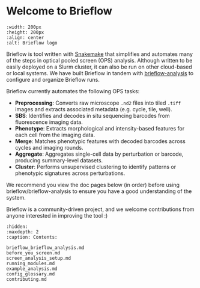 # Welcome to Brieflow

```{image} ../../images/brieflow_logo.png
:width: 200px
:height: 200px
:align: center
:alt: Brieflow logo
```

Brieflow is tool written with [Snakemake](http://snakemake.readthedocs.io) that simplifies and automates many of the steps in optical pooled screen (OPS) analysis.
Although written to be easily deployed on a Slurm cluster, it can also be run on other cloud-based or local systems.
We have built Brieflow in tandem with [brieflow-analysis](https://github.com/cheeseman-lab/brieflow-analysis) to configure and organize Brieflow runs.

Brieflow currently automates the following OPS tasks:

- **Preprocessing**: Converts raw microscope `.nd2` files into tiled `.tiff` images and extracts associated metadata (e.g. cycle, tile, well).
- **SBS**: Identifies and decodes in situ sequencing barcodes from fluorescence imaging data.
- **Phenotype**: Extracts morphological and intensity-based features for each cell from the imaging data.
- **Merge**: Matches phenotypic features with decoded barcodes across cycles and imaging rounds.
- **Aggregate**: Aggregates single-cell data by perturbation or barcode, producing summary-level datasets.
- **Cluster**: Performs unsupervised clustering to identify patterns or phenotypic signatures across perturbations.

We recommend you view the doc pages below (in order) before using brieflow/brieflow-analysis to ensure you have a good understanding of the system.

Brieflow is a community-driven project, and we welcome contributions from anyone interested in improving the tool :)

```{toctree}
:hidden:
:maxdepth: 2
:caption: Contents:

brieflow_brieflow_analysis.md
before_you_screen.md
screen_analysis_setup.md
running_modules.md
example_analysis.md
config_glossary.md
contributing.md
```

